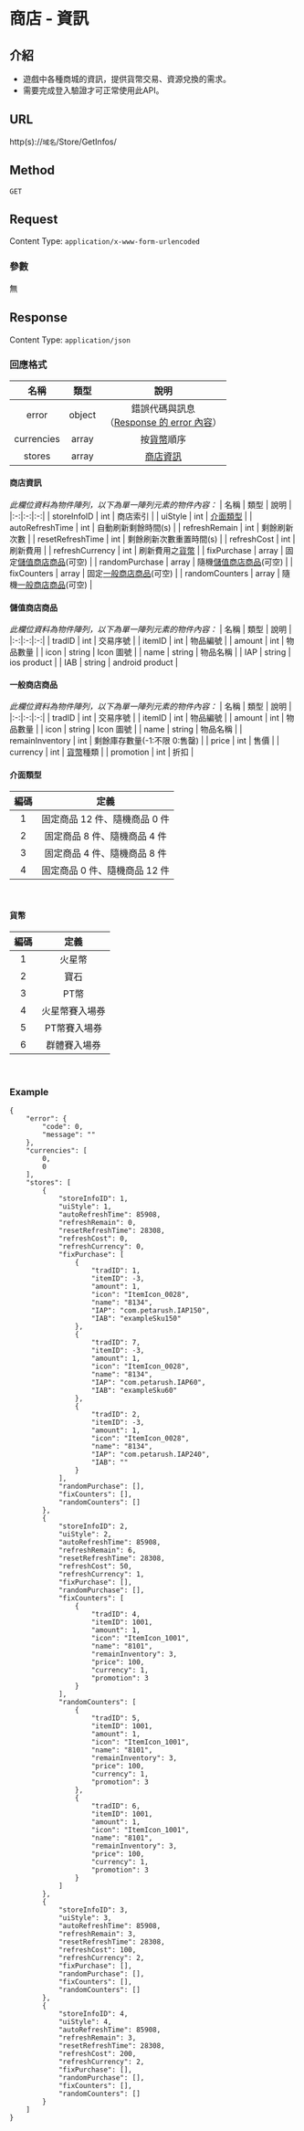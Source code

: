 # 商店 - 資訊

## 介紹

- 遊戲中各種商城的資訊，提供貨幣交易、資源兌換的需求。
- 需要完成登入驗證才可正常使用此API。

## URL

http(s)://`域名`/Store/GetInfos/

## Method

`GET`

## Request

Content Type: `application/x-www-form-urlencoded`

### 參數

無

## Response

Content Type: `application/json`

### 回應格式

| 名稱 | 類型 | 說明 |
|:-:|:-:|:-:|
| error | object | 錯誤代碼與訊息<br>（[Response 的 error 內容](../response.md#error)） |
| currencies | array | 按[貨幣](#Currency)順序 |
| stores | array | [商店資訊](#storeData) |


#### <span id="storeData">商店資訊</span>
_此欄位資料為物件陣列，以下為單一陣列元素的物件內容：_
| 名稱 | 類型 | 說明 |
|:-:|:-:|:-:|
| storeInfoID | int | 商店索引 |
| uiStyle | int | [介面類型](#UIStyle) |
| autoRefreshTime | int | 自動刷新剩餘時間(s) |
| refreshRemain | int | 剩餘刷新次數 |
| resetRefreshTime | int | 剩餘刷新次數重置時間(s) |
| refreshCost | int | 刷新費用 |
| refreshCurrency | int | 刷新費用之[貨幣](#Currency) |
| fixPurchase | array | 固定[儲值商店商品](#purchase)(可空) |
| randomPurchase | array | 隨機[儲值商店商品](#purchase)(可空) |
| fixCounters | array | 固定[一般商店商品](#counters)(可空) |
| randomCounters | array | 隨機[一般商店商品](#counters)(可空) |
<br>

#### <span id="purchase">儲值商店商品</span>
_此欄位資料為物件陣列，以下為單一陣列元素的物件內容：_
| 名稱 | 類型 | 說明 |
|:-:|:-:|:-:|
| tradID | int | 交易序號 |
| itemID | int | 物品編號 |
| amount | int | 物品數量 |
| icon | string | Icon 圖號 |
| name | string | 物品名稱 |
| IAP | string | ios product |
| IAB | string | android product |
<br>

#### <span id="counters">一般商店商品</span>
_此欄位資料為物件陣列，以下為單一陣列元素的物件內容：_
| 名稱 | 類型 | 說明 |
|:-:|:-:|:-:|
| tradID | int | 交易序號 |
| itemID | int | 物品編號 |
| amount | int | 物品數量 |
| icon | string | Icon 圖號 |
| name | string | 物品名稱 |
| remainInventory | int | 剩餘庫存數量(-1:不限 0:售罄) |
| price | int | 售價 |
| currency | int | [貨幣](#Currency)種類 |
| promotion | int | 折扣 |
<br>

#### <span id="UIStyle">介面類型</span>
| 編碼 | 定義 |
|:-:|:-:|
| 1 | 固定商品 12 件、隨機商品 0 件 |
| 2 | 固定商品 8 件、隨機商品 4 件 |
| 3 | 固定商品 4 件、隨機商品 8 件 |
| 4 | 固定商品 0 件、隨機商品 12 件 |
<br>

#### <span id="Currency">貨幣</span>
| 編碼 | 定義 |
|:-:|:-:|
| 1 | 火星幣 |
| 2 | 寶石 |
| 3 | PT幣 |
| 4 | 火星幣賽入場券 |
| 5 | PT幣賽入場券 |
| 6 | 群體賽入場券 |
<br>

### Example

	{
		"error": {
			"code": 0,
			"message": ""
		},
		"currencies": [
			0,
			0
		],
		"stores": [
			{
				"storeInfoID": 1,
				"uiStyle": 1,
				"autoRefreshTime": 85908,
				"refreshRemain": 0,
				"resetRefreshTime": 28308,
				"refreshCost": 0,
				"refreshCurrency": 0,
				"fixPurchase": [
					{
						"tradID": 1,
						"itemID": -3,
						"amount": 1,
						"icon": "ItemIcon_0028",
						"name": "8134",
						"IAP": "com.petarush.IAP150",
						"IAB": "exampleSku150"
					},
					{
						"tradID": 7,
						"itemID": -3,
						"amount": 1,
						"icon": "ItemIcon_0028",
						"name": "8134",
						"IAP": "com.petarush.IAP60",
						"IAB": "exampleSku60"
					},
					{
						"tradID": 2,
						"itemID": -3,
						"amount": 1,
						"icon": "ItemIcon_0028",
						"name": "8134",
						"IAP": "com.petarush.IAP240",
						"IAB": ""
					}
				],
				"randomPurchase": [],
				"fixCounters": [],
				"randomCounters": []
			},
			{
				"storeInfoID": 2,
				"uiStyle": 2,
				"autoRefreshTime": 85908,
				"refreshRemain": 6,
				"resetRefreshTime": 28308,
				"refreshCost": 50,
				"refreshCurrency": 1,
				"fixPurchase": [],
				"randomPurchase": [],
				"fixCounters": [
					{
						"tradID": 4,
						"itemID": 1001,
						"amount": 1,
						"icon": "ItemIcon_1001",
						"name": "8101",
						"remainInventory": 3,
						"price": 100,
						"currency": 1,
						"promotion": 3
					}
				],
				"randomCounters": [
					{
						"tradID": 5,
						"itemID": 1001,
						"amount": 1,
						"icon": "ItemIcon_1001",
						"name": "8101",
						"remainInventory": 3,
						"price": 100,
						"currency": 1,
						"promotion": 3
					},
					{
						"tradID": 6,
						"itemID": 1001,
						"amount": 1,
						"icon": "ItemIcon_1001",
						"name": "8101",
						"remainInventory": 3,
						"price": 100,
						"currency": 1,
						"promotion": 3
					}
				]
			},
			{
				"storeInfoID": 3,
				"uiStyle": 3,
				"autoRefreshTime": 85908,
				"refreshRemain": 3,
				"resetRefreshTime": 28308,
				"refreshCost": 100,
				"refreshCurrency": 2,
				"fixPurchase": [],
				"randomPurchase": [],
				"fixCounters": [],
				"randomCounters": []
			},
			{
				"storeInfoID": 4,
				"uiStyle": 4,
				"autoRefreshTime": 85908,
				"refreshRemain": 3,
				"resetRefreshTime": 28308,
				"refreshCost": 200,
				"refreshCurrency": 2,
				"fixPurchase": [],
				"randomPurchase": [],
				"fixCounters": [],
				"randomCounters": []
			}
		]
	}